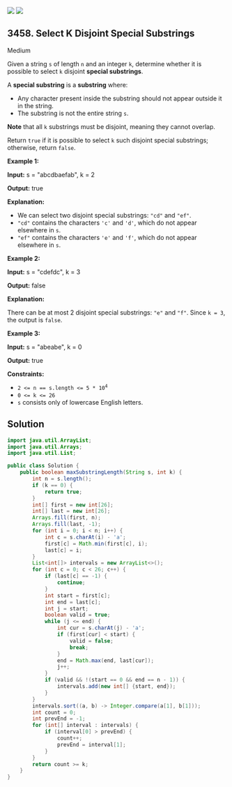 [![](https://img.shields.io/github/stars/javadev/LeetCode-in-Java?label=Stars&style=flat-square)](https://github.com/javadev/LeetCode-in-Java)
[![](https://img.shields.io/github/forks/javadev/LeetCode-in-Java?label=Fork%20me%20on%20GitHub%20&style=flat-square)](https://github.com/javadev/LeetCode-in-Java/fork)

## 3458\. Select K Disjoint Special Substrings

Medium

Given a string `s` of length `n` and an integer `k`, determine whether it is possible to select `k` disjoint **special substrings**.

A **special substring** is a **substring** where:

*   Any character present inside the substring should not appear outside it in the string.
*   The substring is not the entire string `s`.

**Note** that all `k` substrings must be disjoint, meaning they cannot overlap.

Return `true` if it is possible to select `k` such disjoint special substrings; otherwise, return `false`.

**Example 1:**

**Input:** s = "abcdbaefab", k = 2

**Output:** true

**Explanation:**

*   We can select two disjoint special substrings: `"cd"` and `"ef"`.
*   `"cd"` contains the characters `'c'` and `'d'`, which do not appear elsewhere in `s`.
*   `"ef"` contains the characters `'e'` and `'f'`, which do not appear elsewhere in `s`.

**Example 2:**

**Input:** s = "cdefdc", k = 3

**Output:** false

**Explanation:**

There can be at most 2 disjoint special substrings: `"e"` and `"f"`. Since `k = 3`, the output is `false`.

**Example 3:**

**Input:** s = "abeabe", k = 0

**Output:** true

**Constraints:**

*   <code>2 <= n == s.length <= 5 * 10<sup>4</sup></code>
*   `0 <= k <= 26`
*   `s` consists only of lowercase English letters.

## Solution

```java
import java.util.ArrayList;
import java.util.Arrays;
import java.util.List;

public class Solution {
    public boolean maxSubstringLength(String s, int k) {
        int n = s.length();
        if (k == 0) {
            return true;
        }
        int[] first = new int[26];
        int[] last = new int[26];
        Arrays.fill(first, n);
        Arrays.fill(last, -1);
        for (int i = 0; i < n; i++) {
            int c = s.charAt(i) - 'a';
            first[c] = Math.min(first[c], i);
            last[c] = i;
        }
        List<int[]> intervals = new ArrayList<>();
        for (int c = 0; c < 26; c++) {
            if (last[c] == -1) {
                continue;
            }
            int start = first[c];
            int end = last[c];
            int j = start;
            boolean valid = true;
            while (j <= end) {
                int cur = s.charAt(j) - 'a';
                if (first[cur] < start) {
                    valid = false;
                    break;
                }
                end = Math.max(end, last[cur]);
                j++;
            }
            if (valid && !(start == 0 && end == n - 1)) {
                intervals.add(new int[] {start, end});
            }
        }
        intervals.sort((a, b) -> Integer.compare(a[1], b[1]));
        int count = 0;
        int prevEnd = -1;
        for (int[] interval : intervals) {
            if (interval[0] > prevEnd) {
                count++;
                prevEnd = interval[1];
            }
        }
        return count >= k;
    }
}
```
